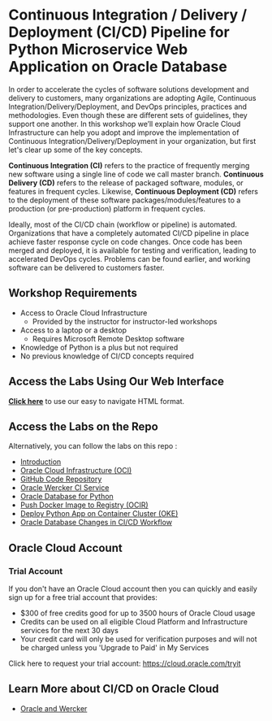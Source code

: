 # Continuous Integration / Delivery / Deployment (CI/CD) Pipeline for Python Microservice Web Application on Oracle Database

In order to accelerate the cycles of software solutions development and delivery to customers, many organizations are adopting Agile, Continuous Integration/Delivery/Deployment, and DevOps principles, practices and methodologies. Even though these are different sets of guidelines, they support one another. In this workshop we’ll explain how Oracle Cloud Infrastructure can help you adopt and improve the implementation of Continuous Integration/Delivery/Deployment in your organization, but first let's clear up some of the key concepts.

**Continuous Integration (CI)** refers to the practice of frequently merging new software using a single line of code we call master branch. **Continuous Delivery (CD)** refers to the release of packaged software, modules, or features in frequent cycles. Likewise, **Continuous Deployment (CD)** refers to the deployment of these software packages/modules/features to a production (or pre-production) platform in frequent cycles.

Ideally, most of the CI/CD chain (workflow or pipeline) is automated. Organizations that have a completely automated CI/CD pipeline in place achieve faster response cycle on code changes. Once code has been merged and deployed, it is available for testing and verification, leading to accelerated DevOps cycles. Problems can be found earlier, and working software can be delivered to customers faster.

## Workshop Requirements

* Access to Oracle Cloud Infrastructure
    * Provided by the instructor for instructor-led workshops
* Access to a laptop or a desktop
    * Requires Microsoft Remote Desktop software
* Knowledge of Python is a plus but not required
* No previous knowledge of CI/CD concepts required

## Access the Labs Using Our Web Interface

**[Click here](https://oracle.github.io/learning-library/developer-library/orcl-db-cicd-hol/workshops/cicd-complete/?lab=introduction)** to use our easy to navigate HTML format.

## Access the Labs on the Repo

Alternatively, you can follow the labs on this repo :

- [Introduction](./introduction/content.md)
- [Oracle Cloud Infrastructure (OCI)](./oci/oci.md)
- [GitHub Code Repository](./github/github.md)
- [Oracle Wercker CI Service](./wercker/wercker.md)
- [Oracle Database for Python](./cx-oracle/cx-oracle.md)
- [Push Docker Image to Registry (OCIR)](./ocir/ocir.md)
- [Deploy Python App on Container Cluster (OKE)](./deploy/deploy.md)
- [Oracle Database Changes in CI/CD Workflow](./change-log/change-log.md)

## Oracle Cloud Account

### Trial Account

If you don't have an Oracle Cloud account then you can quickly and easily sign up for a free trial account that provides:
- $300 of free credits good for up to 3500 hours of Oracle Cloud usage
- Credits can be used on all eligible Cloud Platform and Infrastructure services for the next 30 days
- Your credit card will only be used for verification purposes and will not be charged unless you 'Upgrade to Paid' in My Services

Click here to request your trial account: https://cloud.oracle.com/tryit

## Learn More about CI/CD on Oracle Cloud

- [Oracle and Wercker](https://www.oracle.com/corporate/acquisitions/wercker/)

